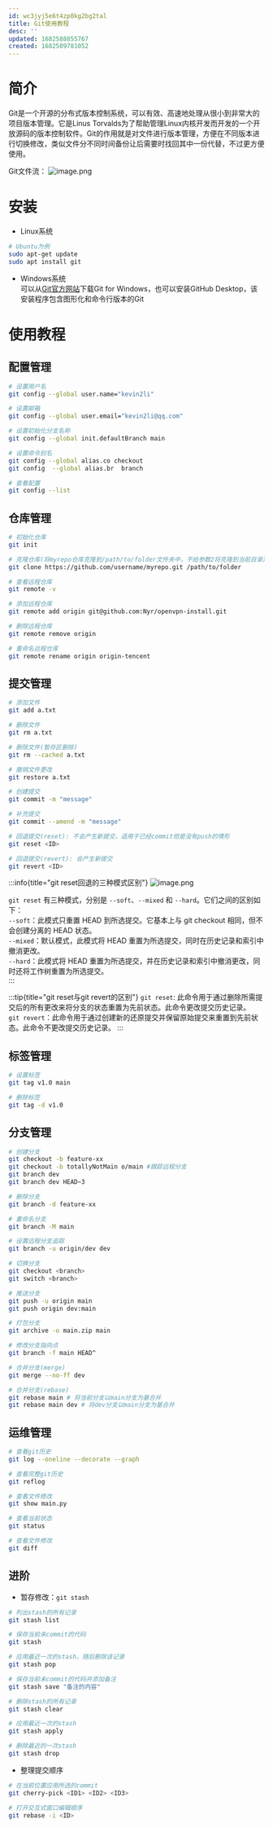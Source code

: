 ```yaml
---
id: wc3jyj5e6t4zp0kg2bg2tal
title: Git使用教程
desc: ''
updated: 1682588855767
created: 1682509781052
---
```


# 简介
Git是一个开源的分布式版本控制系统，可以有效、高速地处理从很小到非常大的项目版本管理。它是Linus Torvalds为了帮助管理Linux内核开发而开发的一个开放源码的版本控制软件。Git的作用就是对文件进行版本管理，方便在不同版本进行切换修改，类似文件分不同时间备份让后需要时找回其中一份代替，不过更方便使用。

Git文件流：
![image.png](https://minio.kevin2li.top/image-bed/vanblog/img/5ca15d0a60362cb3f0ad630d0615d394.image.png)


<!-- more -->

# 安装
- Linux系统  
```bash
# Ubuntu为例
sudo apt-get update 
sudo apt install git
```

- Windows系统  
可以从[Git官方网站](https://git-scm.com/)下载Git for Windows，也可以安装GitHub Desktop，该安装程序包含图形化和命令行版本的Git

# 使用教程
## 配置管理
```bash
# 设置用户名
git config --global user.name="kevin2li"

# 设置邮箱
git config --global user.email="kevin2li@qq.com"

# 设置初始化分支名称
git config --global init.defaultBranch main

# 设置命令别名
git config --global alias.co checkout
git config  --global alias.br  branch

# 查看配置
git config --list
```

## 仓库管理
```bash
# 初始化仓库
git init

# 克隆仓库(将myrepo仓库克隆到/path/to/folder文件夹中，不给参数2将克隆到当前目录)
git clone https://github.com/username/myrepo.git /path/to/folder

# 查看远程仓库
git remote -v

# 添加远程仓库
git remote add origin git@github.com:Nyr/openvpn-install.git

# 删除远程仓库
git remote remove origin

# 重命名远程仓库
git remote rename origin origin-tencent
```

## 提交管理
```bash
# 添加文件
git add a.txt

# 删除文件
git rm a.txt

# 删除文件(暂存区删除)
git rm --cached a.txt

# 撤销文件更改
git restore a.txt

# 创建提交
git commit -m "message" 

# 补充提交
git commit --amend -m "message"

# 回退提交(reset): 不会产生新提交，适用于已经commit但是没有push的情形
git reset <ID>

# 回退提交(revert): 会产生新提交
git revert <ID>

```

:::info{title="git reset回退的三种模式区别"}
![image.png](https://minio.kevin2li.top/image-bed/vanblog/img/a4c1e10cc0f0ecc5fbdb1e8d69136988.image.png)

`git reset` 有三种模式，分别是 `--soft`、`--mixed` 和 `--hard`。它们之间的区别如下：  
`--soft`：此模式只重置 HEAD 到所选提交。它基本上与 git checkout 相同，但不会创建分离的 HEAD 状态。  
`--mixed`：默认模式，此模式将 HEAD 重置为所选提交，同时在历史记录和索引中撤消更改。  
`--hard`：此模式将 HEAD 重置为所选提交，并在历史记录和索引中撤消更改，同时还将工作树重置为所选提交。  
:::

:::tip{title="git reset与git revert的区别"}
`git reset`: 此命令用于通过删除所需提交后的所有更改来将分支的状态重置为先前状态。此命令更改提交历史记录。  
`git revert`：此命令用于通过创建新的还原提交并保留原始提交来重置到先前状态。此命令不更改提交历史记录。
:::

## 标签管理
```bash
# 设置标签
git tag v1.0 main

# 删除标签
git tag -d v1.0
```

## 分支管理
```bash
# 创建分支
git checkout -b feature-xx
git checkout -b totallyNotMain o/main #跟踪远程分支
git branch dev
git branch dev HEAD~3

# 删除分支
git branch -d feature-xx

# 重命名分支
git branch -M main

# 设置远程分支追踪
git branch -u origin/dev dev

# 切换分支
git checkout <branch>
git switch <branch>

# 推送分支
git push -u origin main
git push origin dev:main

# 打包分支
git archive -o main.zip main

# 修改分支指向点
git branch -f main HEAD^

# 合并分支(merge)
git merge --no-ff dev

# 合并分支(rebase)
git rebase main # 将当前分支以main分支为基合并
git rebase main dev # 将dev分支以main分支为基合并

```

## 运维管理
```bash
# 查看git历史
git log --oneline --decorate --graph

# 查看完整git历史
git reflog

# 查看文件修改
git show main.py

# 查看当前状态
git status

# 查看文件修改
git diff

```

## 进阶
- 暂存修改：`git stash`
```bash
# 列出stash的所有记录
git stash list

# 保存当前未commit的代码
git stash

# 应用最近一次的stash，随后删除该记录
git stash pop

# 保存当前未commit的代码并添加备注
git stash save "备注的内容"

# 删除stash的所有记录
git stash clear

# 应用最近一次的stash
git stash apply

# 删除最近的一次stash
git stash drop
```

- 整理提交顺序
```bash
# 在当前位置应用所选的commit
git cherry-pick <ID1> <ID2> <ID3>

# 打开交互式窗口编辑顺序
git rebase -i <ID>
```
